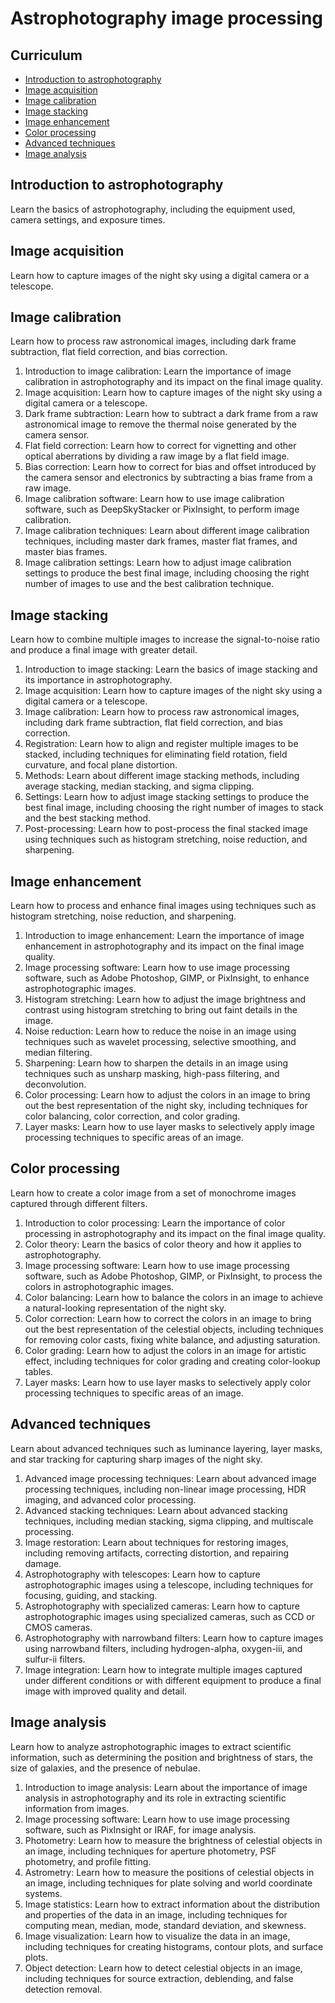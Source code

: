 # Astrophotography image processing

## Curriculum

* [Introduction to astrophotography](#introduction-to-astrophotography)
* [Image acquisition](#image-acquisition)
* [Image calibration](#image-calibration)
* [Image stacking](#image-stacking)
* [Image enhancement](#image-enhancement)
* [Color processing](#color-processing)
* [Advanced techniques](#advanced-techniques)
* [Image analysis](#image-analysis)

## Introduction to astrophotography

Learn the basics of astrophotography, including the equipment used, camera settings, and exposure times.

## Image acquisition

Learn how to capture images of the night sky using a digital camera or a telescope.

## Image calibration

Learn how to process raw astronomical images, including dark frame subtraction, flat field correction, and bias
correction.

1. Introduction to image calibration: Learn the importance of image calibration in astrophotography and its impact
   on the final image quality.
2. Image acquisition: Learn how to capture images of the night sky using a digital camera or a telescope.
3. Dark frame subtraction: Learn how to subtract a dark frame from a raw astronomical image to remove the thermal
   noise generated by the camera sensor.
3. Flat field correction: Learn how to correct for vignetting and other optical aberrations by dividing a raw image
   by a flat field image.
3. Bias correction: Learn how to correct for bias and offset introduced by the camera sensor and electronics by
   subtracting a bias frame from a raw image.
3. Image calibration software: Learn how to use image calibration software, such as DeepSkyStacker or PixInsight, to
   perform image calibration.
3. Image calibration techniques: Learn about different image calibration techniques, including master dark frames,
   master flat frames, and master bias frames.
3. Image calibration settings: Learn how to adjust image calibration settings to produce the best final image,
   including choosing the right number of images to use and the best calibration technique.

## Image stacking

Learn how to combine multiple images to increase the signal-to-noise ratio and produce a final image
with greater detail.

1. Introduction to image stacking: Learn the basics of image stacking and its importance in astrophotography.
1. Image acquisition: Learn how to capture images of the night sky using a digital camera or a telescope.
1. Image calibration: Learn how to process raw astronomical images, including dark frame subtraction, flat field
   correction, and bias correction.
1. Registration: Learn how to align and register multiple images to be stacked, including techniques for eliminating
   field rotation, field curvature, and focal plane distortion.
2. Methods: Learn about different image stacking methods, including average stacking, median stacking, and sigma
   clipping.
3. Settings: Learn how to adjust image stacking settings to produce the best final image, including choosing the
   right number of images to stack and the best stacking method.
4. Post-processing: Learn how to post-process the final stacked image using techniques such as histogram stretching,
   noise reduction, and sharpening.

## Image enhancement

Learn how to process and enhance final images using techniques such as histogram stretching, noise
reduction, and sharpening.

1. Introduction to image enhancement: Learn the importance of image enhancement in astrophotography and its impact
   on the final image quality.
2. Image processing software: Learn how to use image processing software, such as Adobe Photoshop, GIMP, or
   PixInsight, to enhance astrophotographic images.
2. Histogram stretching: Learn how to adjust the image brightness and contrast using histogram stretching to bring
   out faint details in the image.
2. Noise reduction: Learn how to reduce the noise in an image using techniques such as wavelet processing, selective
   smoothing, and median filtering.
2. Sharpening: Learn how to sharpen the details in an image using techniques such as unsharp masking, high-pass
   filtering, and deconvolution.
2. Color processing: Learn how to adjust the colors in an image to bring out the best representation of the night
   sky, including techniques for color balancing, color correction, and color grading.
2. Layer masks: Learn how to use layer masks to selectively apply image processing techniques to specific areas of
   an image.

## Color processing

Learn how to create a color image from a set of monochrome images captured through different
filters.

1. Introduction to color processing: Learn the importance of color processing in astrophotography and its impact on the
   final image quality.
1. Color theory: Learn the basics of color theory and how it applies to astrophotography.
1. Image processing software: Learn how to use image processing software, such as Adobe Photoshop, GIMP, or PixInsight,
   to process the colors in astrophotographic images.
1. Color balancing: Learn how to balance the colors in an image to achieve a natural-looking representation of the night
   sky.
1. Color correction: Learn how to correct the colors in an image to bring out the best representation of the celestial
   objects, including techniques for removing color casts, fixing white balance, and adjusting saturation.
1. Color grading: Learn how to adjust the colors in an image for artistic effect, including techniques for color grading
   and creating color-lookup tables.
1. Layer masks: Learn how to use layer masks to selectively apply color processing techniques to specific areas of an
   image.

## Advanced techniques

Learn about advanced techniques such as luminance layering, layer masks, and star tracking for
capturing sharp images of the night sky.

1. Advanced image processing techniques: Learn about advanced image processing techniques, including non-linear image
   processing, HDR imaging, and advanced color processing.
1. Advanced stacking techniques: Learn about advanced stacking techniques, including median stacking, sigma clipping,
   and multiscale processing.
1. Image restoration: Learn about techniques for restoring images, including removing artifacts, correcting distortion,
   and repairing damage.
1. Astrophotography with telescopes: Learn how to capture astrophotographic images using a telescope, including
   techniques for focusing, guiding, and stacking.
1. Astrophotography with specialized cameras: Learn how to capture astrophotographic images using specialized cameras,
   such as CCD or CMOS cameras.
1. Astrophotography with narrowband filters: Learn how to capture images using narrowband filters, including
   hydrogen-alpha, oxygen-iii, and sulfur-ii filters.
1. Image integration: Learn how to integrate multiple images captured under different conditions or with different
   equipment to produce a final image with improved quality and detail.

## Image analysis

Learn how to analyze astrophotographic images to extract scientific information, such as determining
the position and brightness of stars, the size of galaxies, and the presence of nebulae.

1. Introduction to image analysis: Learn about the importance of image analysis in astrophotography and its role in
   extracting scientific information from images.
1. Image processing software: Learn how to use image processing software, such as PixInsight or IRAF, for image
   analysis.
1. Photometry: Learn how to measure the brightness of celestial objects in an image, including techniques for aperture
   photometry, PSF photometry, and profile fitting.
1. Astrometry: Learn how to measure the positions of celestial objects in an image, including techniques for plate
   solving and world coordinate systems.
1. Image statistics: Learn how to extract information about the distribution and properties of the data in an image,
   including techniques for computing mean, median, mode, standard deviation, and skewness.
1. Image visualization: Learn how to visualize the data in an image, including techniques for creating histograms,
   contour plots, and surface plots.
1. Object detection: Learn how to detect celestial objects in an image, including techniques for source extraction,
   deblending, and false detection removal.